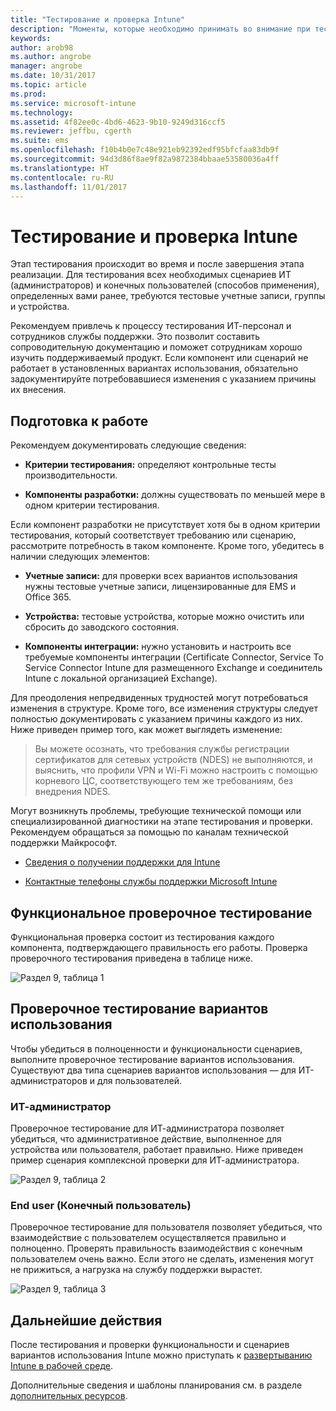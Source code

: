 ```yaml
---
title: "Тестирование и проверка Intune"
description: "Моменты, которые необходимо принимать во внимание при тестировании и проверке облачного решения Intune в своей среде."
keywords: 
author: arob98
ms.author: angrobe
manager: angrobe
ms.date: 10/31/2017
ms.topic: article
ms.prod: 
ms.service: microsoft-intune
ms.technology: 
ms.assetid: 4f82ee0c-4bd6-4623-9b10-9249d316ccf5
ms.reviewer: jeffbu, cgerth
ms.suite: ems
ms.openlocfilehash: f10b4b0e7c48e921eb92392edf95bfcfaa83db9f
ms.sourcegitcommit: 94d3d86f8ae9f82a9872384bbaae53580036a4ff
ms.translationtype: HT
ms.contentlocale: ru-RU
ms.lasthandoff: 11/01/2017
---
```

# <a name="intune-testing-and-validation"></a>Тестирование и проверка Intune

Этап тестирования происходит во время и после завершения этапа реализации. Для тестирования всех необходимых сценариев ИТ (администраторов) и конечных пользователей (способов применения), определенных вами ранее, требуются тестовые учетные записи, группы и устройства.

Рекомендуем привлечь к процессу тестирования ИТ-персонал и сотрудников службы поддержки. Это позволит составить сопроводительную документацию и поможет сотрудникам хорошо изучить поддерживаемый продукт. Если компонент или сценарий не работает в установленных вариантах использования, обязательно задокументируйте потребовавшиеся изменения с указанием причины их внесения.

## <a name="before-you-begin"></a>Подготовка к работе

Рекомендуем документировать следующие сведения:

-   **Критерии тестирования:** определяют контрольные тесты производительности.

-   **Компоненты разработки:** должны существовать по меньшей мере в одном критерии тестирования.

Если компонент разработки не присутствует хотя бы в одном критерии тестирования, который соответствует требованию или сценарию, рассмотрите потребность в таком компоненте. Кроме того, убедитесь в наличии следующих элементов:

-   **Учетные записи:** для проверки всех вариантов использования нужны тестовые учетные записи, лицензированные для EMS и Office 365.

-   **Устройства:** тестовые устройства, которые можно очистить или сбросить до заводского состояния.

-   **Компоненты интеграции:** нужно установить и настроить все требуемые компоненты интеграции (Certificate Connector, Service To Service Connector Intune для размещенного Exchange и соединитель Intune с локальной организацией Exchange).

Для преодоления непредвиденных трудностей могут потребоваться изменения в структуре. Кроме того, все изменения структуры следует полностью документировать с указанием причины каждого из них. Ниже приведен пример того, как может выглядеть изменение:

<blockquote>Вы можете осознать, что требования службы регистрации сертификатов для сетевых устройств (NDES) не выполняются, и выяснить, что профили VPN и Wi-Fi можно настроить с помощью корневого ЦС, соответствующего тем же требованиям, без внедрения NDES.</blockquote>

Могут возникнуть проблемы, требующие технической помощи или специализированной диагностики на этапе тестирования и проверки. Рекомендуем обращаться за помощью по каналам технической поддержки Майкрософт.

-   [Сведения о получении поддержки для Intune](get-support.md)

-   [Контактные телефоны службы поддержки Microsoft Intune](/intune-classic/troubleshoot/contact-assisted-phone-support-for-microsoft-intune)

## <a name="functional-validation-testing"></a>Функциональное проверочное тестирование

Функциональная проверка состоит из тестирования каждого компонента, подтверждающего правильность его работы. Проверка проверочного тестирования приведена в таблице ниже.

![Раздел 9, таблица 1](./media/section-9-image-1-table.PNG)

## <a name="use-case-validation-testing"></a>Проверочное тестирование вариантов использования

Чтобы убедиться в полноценности и функциональности сценариев, выполните проверочное тестирование вариантов использования. Существуют два типа сценариев вариантов использования — для ИТ-администраторов и для пользователей.

### <a name="it-admin"></a>ИТ-администратор

Проверочное тестирование для ИТ-администратора позволяет убедиться, что административное действие, выполненное для устройства или пользователя, работает правильно. Ниже приведен пример сценария комплексной проверки для ИТ-администратора.

![Раздел 9, таблица 2](./media/section-9-image-2-table.PNG)

### <a name="end-user"></a>End user (Конечный пользователь)

Проверочное тестирование для пользователя позволяет убедиться, что взаимодействие с пользователем осуществляется правильно и полноценно. Проверять правильность взаимодействия с конечным пользователем очень важно. Если этого не сделать, изменения могут не прижиться, а нагрузка на службу поддержки вырастет.

![Раздел 9, таблица 3](./media/section-9-image-3-table.PNG)

## <a name="next-steps"></a>Дальнейшие действия

После тестирования и проверки функциональности и сценариев вариантов использования Intune можно приступать к [развертыванию Intune в рабочей среде](planning-guide-rollout-plan.md).

Дополнительные сведения и шаблоны планирования см. в разделе [дополнительных ресурсов](planning-guide-resources.md).

